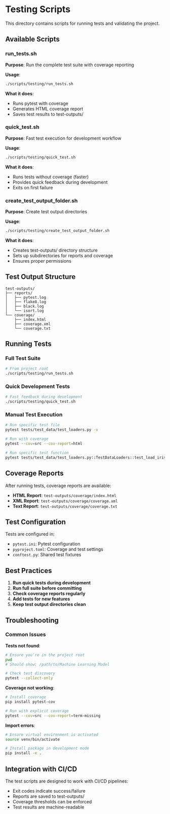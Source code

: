 # Testing Scripts

This directory contains scripts for running tests and validating the project.

## Available Scripts

### run_tests.sh
**Purpose**: Run the complete test suite with coverage reporting

**Usage**:
```bash
./scripts/testing/run_tests.sh
```

**What it does**:
- Runs pytest with coverage
- Generates HTML coverage report
- Saves test results to test-outputs/

### quick_test.sh
**Purpose**: Fast test execution for development workflow

**Usage**:
```bash
./scripts/testing/quick_test.sh
```

**What it does**:
- Runs tests without coverage (faster)
- Provides quick feedback during development
- Exits on first failure

### create_test_output_folder.sh
**Purpose**: Create test output directories

**Usage**:
```bash
./scripts/testing/create_test_output_folder.sh
```

**What it does**:
- Creates test-outputs/ directory structure
- Sets up subdirectories for reports and coverage
- Ensures proper permissions

## Test Output Structure

```
test-outputs/
├── reports/
│   ├── pytest.log
│   ├── flake8.log
│   ├── black.log
│   └── isort.log
└── coverage/
    ├── index.html
    ├── coverage.xml
    └── coverage.txt
```

## Running Tests

### Full Test Suite
```bash
# From project root
./scripts/testing/run_tests.sh
```

### Quick Development Tests
```bash
# Fast feedback during development
./scripts/testing/quick_test.sh
```

### Manual Test Execution
```bash
# Run specific test file
pytest tests/test_data/test_loaders.py -v

# Run with coverage
pytest --cov=src --cov-report=html

# Run specific test function
pytest tests/test_data/test_loaders.py::TestDataLoaders::test_load_iris_dataset -v
```

## Coverage Reports

After running tests, coverage reports are available:

- **HTML Report**: `test-outputs/coverage/index.html`
- **XML Report**: `test-outputs/coverage/coverage.xml`
- **Text Report**: `test-outputs/coverage/coverage.txt`

## Test Configuration

Tests are configured in:
- `pytest.ini`: Pytest configuration
- `pyproject.toml`: Coverage and test settings
- `conftest.py`: Shared test fixtures

## Best Practices

1. **Run quick tests during development**
2. **Run full suite before committing**
3. **Check coverage reports regularly**
4. **Add tests for new features**
5. **Keep test output directories clean**

## Troubleshooting

### Common Issues

**Tests not found**:
```bash
# Ensure you're in the project root
pwd
# Should show: /path/to/Machine Learning Model

# Check test discovery
pytest --collect-only
```

**Coverage not working**:
```bash
# Install coverage
pip install pytest-cov

# Run with explicit coverage
pytest --cov=src --cov-report=term-missing
```

**Import errors**:
```bash
# Ensure virtual environment is activated
source venv/bin/activate

# Install package in development mode
pip install -e .
```

## Integration with CI/CD

The test scripts are designed to work with CI/CD pipelines:

- Exit codes indicate success/failure
- Reports are saved to test-outputs/
- Coverage thresholds can be enforced
- Test results are machine-readable
